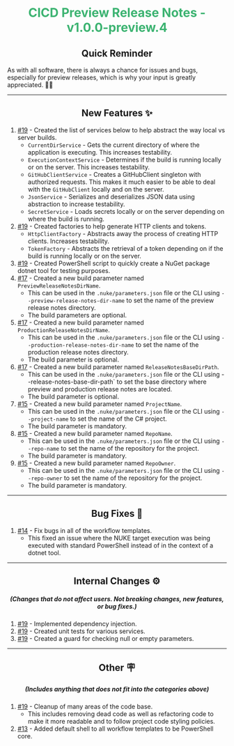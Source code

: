 <h1 align="center" style='color:mediumseagreen;font-weight:bold'>
    CICD Preview Release Notes - v1.0.0-preview.4
</h1>

<h2 align="center" style='font-weight:bold'>Quick Reminder</h2>

<div algn="center">

As with all software, there is always a chance for issues and bugs, especially for preview releases, which is why your input is greatly appreciated. 🙏🏼
</div>

---

<h2 style="font-weight:bold" align="center">New Features ✨</h2>

1. [#19](https://github.com/KinsonDigital/CICD/issues/19) - Created the list of services below to help abstract the way local vs server builds.
   - `CurrentDirService` - Gets the current directory of where the application is executing.  This increases testability.
   - `ExecutionContextService` - Determines if the build is running locally or on the server.  This increases testability.
   - `GitHubClientService` - Creates a GitHubClient singleton with authorized requests.  This makes it much easier to be able to deal with the `GitHubClient` locally and on the server.
   - `JsonService` - Serializes and deserializes JSON data using abstraction to increase testability.
   - `SecretService` - Loads secrets locally or on the server depending on where the build is running.
2. [#19](https://github.com/KinsonDigital/CICD/issues/19) - Created factories to help generate HTTP clients and tokens.
   - `HttpClientFactory` - Abstracts away the process of creating HTTP clients.  Increases testability.
   - `TokenFactory` - Abstracts the retrieval of a token depending on if the build is running locally or on the server.
3. [#19](https://github.com/KinsonDigital/CICD/issues/19) - Created PowerShell script to quickly create a NuGet package dotnet tool for testing purposes.
4. [#17](https://github.com/KinsonDigital/CICD/issues/17) - Created a new build parameter named `PreviewReleaseNotesDirName`.
   - This can be used in the `.nuke/parameters.json` file or the CLI using `--preview-release-notes-dir-name` to set the name of the preview release notes directory.
   - The build parameters are optional.
5. [#17](https://github.com/KinsonDigital/CICD/issues/17) - Created a new build parameter named `ProductionReleaseNotesDirName`.
   - This can be used in the `.nuke/parameters.json` file or the CLI using `--production-release-notes-dir-name` to set the name of the production release notes directory.
   - The build parameter is optional.
6. [#17](https://github.com/KinsonDigital/CICD/issues/17) - Created a new build parameter named `ReleaseNotesBaseDirPath`.
   - This can be used in the `.nuke/parameters.json` file or the CLI using --release-notes-base-dir-path` to set the base directory where preview and production release notes are located.
   - The build parameter is optional.
7. [#15](https://github.com/KinsonDigital/CICD/issues/15) - Created a new build parameter named `ProjectName`.
   - This can be used in the `.nuke/parameters.json` file or the CLI using `--project-name` to set the name of the C# project.
   - The build parameter is mandatory.
8. [#15](https://github.com/KinsonDigital/CICD/issues/15) - Created a new build parameter named `RepoName`.
   - This can be used in the `.nuke/parameters.json` file or the CLI using `--repo-name` to set the name of the repository for the project.
   - The build parameter is mandatory.
9. [#15](https://github.com/KinsonDigital/CICD/issues/15) - Created a new build parameter named `RepoOwner`.
   - This can be used in the `.nuke/parameters.json` file or the CLI using `--repo-owner` to set the name of the repository for the project.
   - The build parameter is mandatory.

---

<h2 style="font-weight:bold" align="center">Bug Fixes 🐛</h2>

1. [#14](https://github.com/KinsonDigital/CICD/issues/14) - Fix bugs in all of the workflow templates.
   - This fixed an issue where the NUKE target execution was being executed with standard PowerShell instead of in the context of a dotnet tool.

---

<h2 style="font-weight:bold" align="center">Internal Changes ⚙️</h2>
<h5 align="center">(Changes that do not affect users.  Not breaking changes, new features, or bug fixes.)</h5>

1. [#19](https://github.com/KinsonDigital/CICD/issues/19) - Implemented dependency injection.
2. [#19](https://github.com/KinsonDigital/CICD/issues/19) - Created unit tests for various services.
3. [#19](https://github.com/KinsonDigital/CICD/issues/19) - Created a guard for checking null or empty parameters.

---

<h2 style="font-weight:bold" align="center">Other 🪧</h2>
<h5 align="center">(Includes anything that does not fit into the categories above)</h5>

1. [#19](https://github.com/KinsonDigital/CICD/issues/19) - Cleanup of many areas of the code base.
    - This includes removing dead code as well as refactoring code to make it more readable and to follow project code styling policies.
2. [#13](https://github.com/KinsonDigital/CICD/issues/13) - Added default shell to all workflow templates to be PowerShell core.
